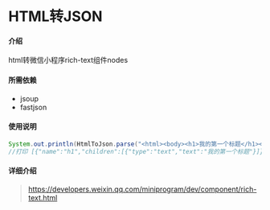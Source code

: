 # HTML转JSON

#### 介绍
html转微信小程序rich-text组件nodes

#### 所需依赖

- jsoup
- fastjson

#### 使用说明

``` java
System.out.println(HtmlToJson.parse("<html><body><h1>我的第一个标题</h1><p>我的第一个段落。</p></body></html>"));
//打印 [{"name":"h1","children":[{"type":"text","text":"我的第一个标题"}]},{"name":"p","children":[{"type":"text","text":"我的第一个段落。"}]}]
```

#### 详细介绍

> https://developers.weixin.qq.com/miniprogram/dev/component/rich-text.html

